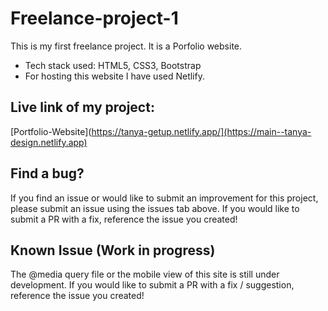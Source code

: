 # Freelance-project-1
This is my first freelance project. It is a Porfolio website.
* Tech stack used: HTML5, CSS3, Bootstrap
* For hosting this website I have used Netlify.

## Live link of my project:
[Portfolio-Website](https://tanya-getup.netlify.app/](https://main--tanya-design.netlify.app)

 
## Find a bug?
If you find an issue or would like to submit an improvement for this project, please submit an issue using the issues tab above. 
If you would like to submit a PR with a fix, reference the issue you created!

## Known Issue (Work in progress)
The @media query file or the mobile view of this site is still under development. If you would like to submit a PR with a fix / suggestion, reference the issue you created!
